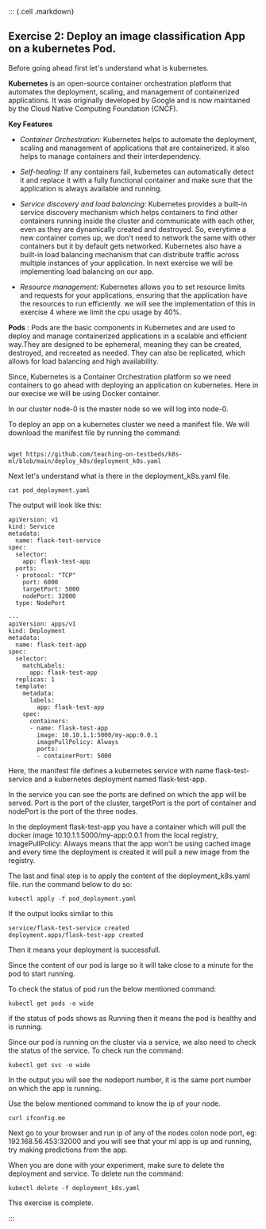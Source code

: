 ::: {.cell .markdown}

## Exercise 2: Deploy an image classification App on a kubernetes Pod.

Before going ahead first let's understand what is kubernetes.

**Kubernetes** is an open-source container orchestration platform that automates the deployment, scaling, and management of containerized applications. It was originally developed by Google and is now maintained by the Cloud Native Computing Foundation (CNCF).

**Key Features**

- *Container Orchestration:* Kubernetes helps to automate the deployment, scaling and management of applications that are containerized. it also helps to manage containers and their interdependency.


- *Self-healing:* If any containers fail, kubernetes can automatically detect it and replace it with a fully functional container and make sure that the application is always available and running.


- *Service discovery and load balancing:* Kubernetes provides a built-in service discovery mechanism which helps containers to find other containers running inside the cluster and communicate with each other, even as they are dynamically created and destroyed. So, everytime a new container comes up, we don't need to network the same with other containers but it by default gets networked. Kubernetes also have a built-in load balancing mechanism that can distribute traffic across multiple instances of your application. In next exercise we will be implementing load balancing on our app.


- *Resource management:* Kubernetes allows you to set resource limits and requests for your applications, ensuring that the application have the resources to run efficiently. we will see the implementation of this in exercise 4 where we limit the cpu usage by 40%.

**Pods** : Pods are the basic components in Kubernetes and are used to deploy and manage containerized applications in a scalable and efficient way.They are designed to be ephemeral, meaning they can be created, destroyed, and recreated as needed. They can also be replicated, which allows for load balancing and high availability.

Since, Kubernetes is a Container Orchestration platform so we need containers to go ahead with deploying an application on kubernetes. Here in our execise we will be using Docker container.



In our cluster node-0 is the master node so we will log into node-0.

To deploy an app on a kubernetes cluster we need a manifest file. We will download the manifest file by running the command:

``` shell

wget https://github.com/teaching-on-testbeds/k8s-ml/blob/main/deploy_k8s/deployment_k8s.yaml

```

Next let's understand what is there in the deployment_k8s.yaml file.


```Shell
cat pod_deployment.yaml
```

The output will look like this:

```shell 
apiVersion: v1
kind: Service
metadata:
  name: flask-test-service
spec:
  selector:
    app: flask-test-app
  ports:
  - protocol: "TCP"
    port: 6000
    targetPort: 5000
    nodePort: 32000
  type: NodePort

---
apiVersion: apps/v1
kind: Deployment
metadata:
  name: flask-test-app
spec:
  selector:
    matchLabels:
      app: flask-test-app
  replicas: 1
  template:
    metadata:
      labels:
        app: flask-test-app
    spec:
      containers:
      - name: flask-test-app
        image: 10.10.1.1:5000/my-app:0.0.1
        imagePullPolicy: Always
        ports:
        - containerPort: 5000

```

Here, the manifest file defines a kubernetes service with name flask-test-service and a kubernetes deployment named flask-test-app.

In the service you can see the ports are defined on which the app will be served. Port is the port of the cluster, targetPort  is the port of container and nodePort is the port of the three nodes. 

In the deployment flask-test-app you have a container which will pull the docker image 10.10.1.1:5000/my-app:0.0.1 from the local registry, imagePullPolicy: Always means that the app won't be using cached image and every time the deployment is created it will pull a new image from the registry.

The last and final step is to apply the content of the deployment_k8s.yaml file. run the command below to do so:

``` shell
kubectl apply -f pod_deployment.yaml
```

If the output looks similar to this

``` shell
service/flask-test-service created
deployment.apps/flask-test-app created
```

Then it means your deployment is successfull.

Since the content of our pod is large so it will take close to a minute for the pod to start running.

To check the status of pod run the below mentioned command:

``` shell
kubectl get pods -o wide
```

if the status of pods shows as Running then it means the pod is healthy and is running.

Since our pod is running on the cluster via a service, we also need to check the status of the service. To check run the command:

``` shell
kubectl get svc -o wide
```

In the output you will see the nodeport number, it is the same port number on which the app is running.

Use the below mentioned command to know the ip of your node.

``` shell
curl ifconfig.me
```

Next go to your browser and run ip of any of the nodes colon node port, eg: 192.168.56.453:32000  and you will see that your ml app is up and running, try making predictions from the app.

When you are done with your experiment, make sure to delete the deployment and service. To delete run the command:

``` shell
kubectl delete -f deployment_k8s.yaml

```
This exercise is complete.


:::